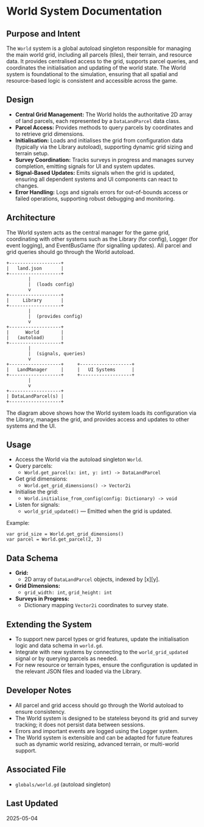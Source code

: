 # World System Documentation

## Purpose and Intent

The `World` system is a global autoload singleton responsible for managing the main world grid, including all parcels (tiles), their terrain, and resource data. It provides centralised access to the grid, supports parcel queries, and coordinates the initialisation and updating of the world state. The World system is foundational to the simulation, ensuring that all spatial and resource-based logic is consistent and accessible across the game.

## Design

- **Central Grid Management:** The World holds the authoritative 2D array of land parcels, each represented by a `DataLandParcel` data class.
- **Parcel Access:** Provides methods to query parcels by coordinates and to retrieve grid dimensions.
- **Initialisation:** Loads and initialises the grid from configuration data (typically via the Library autoload), supporting dynamic grid sizing and terrain setup.
- **Survey Coordination:** Tracks surveys in progress and manages survey completion, emitting signals for UI and system updates.
- **Signal-Based Updates:** Emits signals when the grid is updated, ensuring all dependent systems and UI components can react to changes.
- **Error Handling:** Logs and signals errors for out-of-bounds access or failed operations, supporting robust debugging and monitoring.

## Architecture

The World system acts as the central manager for the game grid, coordinating with other systems such as the Library (for config), Logger (for event logging), and EventBusGame (for signalling updates). All parcel and grid queries should go through the World autoload.

```
+-------------------+
|   land.json       |
+-------------------+
        |
        |  (loads config)
        v
+-------------------+
|     Library       |
+-------------------+
        |
        |  (provides config)
        v
+-------------------+
|      World        |
|   (autoload)      |
+-------------------+
        |
        |  (signals, queries)
        v
+-------------------+     +-------------------+
|   LandManager     |     |   UI Systems      |
+-------------------+     +-------------------+
        |
        v
+-------------------+
| DataLandParcel(s) |
+-------------------+
```

The diagram above shows how the World system loads its configuration via the Library, manages the grid, and provides access and updates to other systems and the UI.

## Usage

- Access the World via the autoload singleton `World`.
- Query parcels:
  - `World.get_parcel(x: int, y: int) -> DataLandParcel`
- Get grid dimensions:
  - `World.get_grid_dimensions() -> Vector2i`
- Initialise the grid:
  - `World.initialise_from_config(config: Dictionary) -> void`
- Listen for signals:
  - `world_grid_updated()` — Emitted when the grid is updated.

Example:
```gdscript
var grid_size = World.get_grid_dimensions()
var parcel = World.get_parcel(2, 3)
```

## Data Schema

- **Grid:**
  - 2D array of `DataLandParcel` objects, indexed by [x][y].
- **Grid Dimensions:**
  - `grid_width: int`, `grid_height: int`
- **Surveys in Progress:**
  - Dictionary mapping `Vector2i` coordinates to survey state.

## Extending the System

- To support new parcel types or grid features, update the initialisation logic and data schema in `world.gd`.
- Integrate with new systems by connecting to the `world_grid_updated` signal or by querying parcels as needed.
- For new resource or terrain types, ensure the configuration is updated in the relevant JSON files and loaded via the Library.

## Developer Notes

- All parcel and grid access should go through the World autoload to ensure consistency.
- The World system is designed to be stateless beyond its grid and survey tracking; it does not persist data between sessions.
- Errors and important events are logged using the Logger system.
- The World system is extensible and can be adapted for future features such as dynamic world resizing, advanced terrain, or multi-world support.

## Associated File
- `globals/world.gd` (autoload singleton)

## Last Updated
2025-05-04 